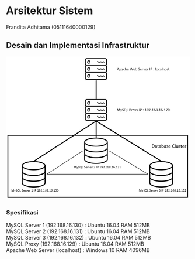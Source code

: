 # Arsitektur Sistem
Frandita Adhitama (05111640000129)


## Desain dan Implementasi Infrastruktur
![infrastruktur](https://github.com/odeloen/basis-data-terdistribusi/blob/master/ets/images/system-architecture.PNG)

### Spesifikasi
MySQL Server 1 (192.168.16.130) : Ubuntu 16.04 RAM 512MB  
MySQL Server 2 (192.168.16.131) : Ubuntu 16.04 RAM 512MB  
MySQL Server 3 (192.168.16.132) : Ubuntu 16.04 RAM 512MB  
MySQL Proxy (192.168.16.129) : Ubuntu 16.04 RAM 512MB  
Apache Web Server (localhost) : Windows 10 RAM 4096MB  
